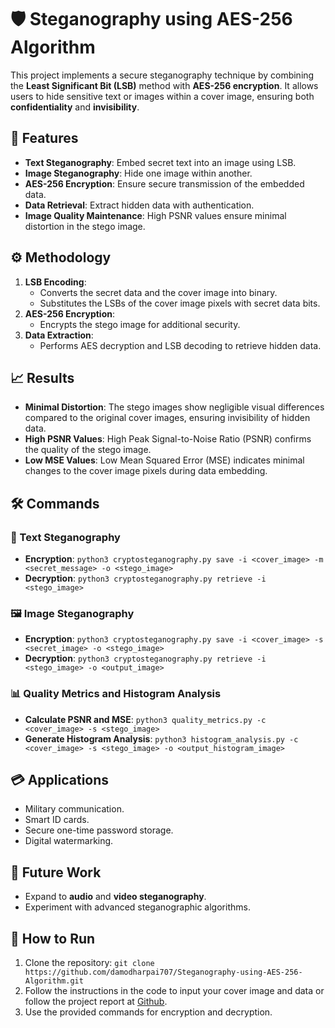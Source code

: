 # 🛡️ Steganography using AES-256 Algorithm

This project implements a secure steganography technique by combining the **Least Significant Bit (LSB)** method with **AES-256 encryption**. It allows users to hide sensitive text or images within a cover image, ensuring both **confidentiality** and **invisibility**.

## 🔐 Features
- **Text Steganography**: Embed secret text into an image using LSB.
- **Image Steganography**: Hide one image within another.
- **AES-256 Encryption**: Ensure secure transmission of the embedded data.
- **Data Retrieval**: Extract hidden data with authentication.
- **Image Quality Maintenance**: High PSNR values ensure minimal distortion in the stego image.

## ⚙️ Methodology
1. **LSB Encoding**:
   - Converts the secret data and the cover image into binary.
   - Substitutes the LSBs of the cover image pixels with secret data bits.
2. **AES-256 Encryption**:
   - Encrypts the stego image for additional security.
3. **Data Extraction**:
   - Performs AES decryption and LSB decoding to retrieve hidden data.

## 📈 Results
- **Minimal Distortion**: The stego images show negligible visual differences compared to the original cover images, ensuring invisibility of hidden data.
- **High PSNR Values**: High Peak Signal-to-Noise Ratio (PSNR) confirms the quality of the stego image.
- **Low MSE Values**: Low Mean Squared Error (MSE) indicates minimal changes to the cover image pixels during data embedding.

## 🛠️ Commands
### 📝 Text Steganography
- **Encryption**: `python3 cryptosteganography.py save -i <cover_image> -m <secret_message> -o <stego_image>`
- **Decryption**: `python3 cryptosteganography.py retrieve -i <stego_image>`

### 🖼️ Image Steganography
- **Encryption**: `python3 cryptosteganography.py save -i <cover_image> -s <secret_image> -o <stego_image>`
- **Decryption**: `python3 cryptosteganography.py retrieve -i <stego_image> -o <output_image>`

### 📊 Quality Metrics and Histogram Analysis
- **Calculate PSNR and MSE**: `python3 quality_metrics.py -c <cover_image> -s <stego_image>`
- **Generate Histogram Analysis**: `python3 histogram_analysis.py -c <cover_image> -s <stego_image> -o <output_histogram_image>`

## 💳 Applications
- Military communication.
- Smart ID cards.
- Secure one-time password storage.
- Digital watermarking.

## 🚀 Future Work
- Expand to **audio** and **video steganography**.
- Experiment with advanced steganographic algorithms.

## 📖 How to Run
1. Clone the repository: `git clone https://github.com/damodharpai707/Steganography-using-AES-256-Algorithm.git`
2. Follow the instructions in the code to input your cover image and data or follow the project report at [Github]().
3. Use the provided commands for encryption and decryption.

